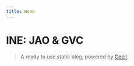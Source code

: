 ```yaml
---
title: Home
---
```


# INE: JAO & GVC

> A ready to use static blog, powered by [Cecil](https://cecil.app).
